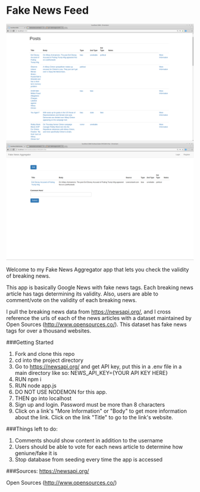 # Fake News Feed

![alt text](screenshots/index.png "Index Screenshot")
![alt text](screenshots/post.png "Individual Article Screenshot")

Welcome to my Fake News Aggregator app that lets you check the validity of breaking news.

This app is basically Google News with fake news tags. Each breaking news article has tags determining its validity. Also, users are able to comment/vote on the validity of each breaking news.

I pull the breaking news data from https://newsapi.org/, and I cross reference the urls of each of the news articles with a dataset maintained by Open Sources (http://www.opensources.co/). This dataset has fake news tags for over a thousand websites.

###Getting Started

1. Fork and clone this repo
2. cd into the project directory
3. Go to https://newsapi.org/ and get API key, put this in a .env file in a main directory like so: NEWS_API_KEY={YOUR API KEY HERE}
4. RUN npm i
5. RUN node app.js
6. DO NOT USE NODEMON for this app.
7. THEN go into localhost
8. Sign up and login. Password must be more than 8 characters
9. Click on a link's "More Information" or "Body" to get more information about the link. Click on the link "Title" to go to the link's website.

###Things left to do:

1. Comments should show content in addition to the username
2. Users should be able to vote for each news article to determine how geniune/fake it is
3. Stop database from seeding every time the app is accessed

###Sources:
https://newsapi.org/

Open Sources (http://www.opensources.co/)
